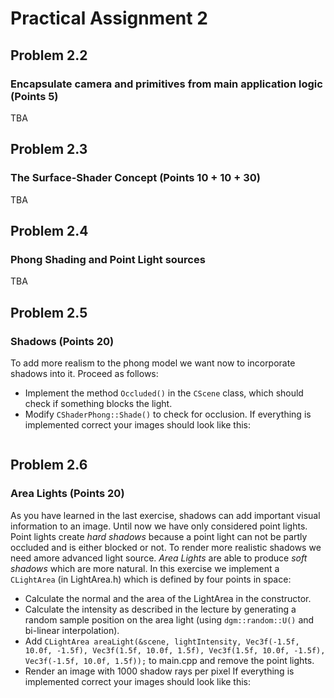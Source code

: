 # Practical Assignment 2
## Problem 2.2
### Encapsulate camera and primitives from main application logic (Points 5)
TBA
## Problem 2.3
### The Surface-Shader Concept (Points 10 + 10 + 30)
TBA
## Problem 2.4
### Phong Shading and Point Light sources
TBA
## Problem 2.5
### Shadows (Points 20)
To add more realism to the phong model we want now to incorporate shadows into it. Proceed as follows:
- Implement the method ```Occluded()``` in the ```CScene``` class, which should check if something blocks the light.
- Modify ```CShaderPhong::Shade()``` to check for occlusion.
If everything is implemented correct your images should look like this:

![]()
## Problem 2.6
### Area Lights (Points 20)
As you have learned in the last exercise, shadows can add important visual information to an image. Until now we have only considered point lights. Point lights create _hard shadows_ because a point light can not be partly occluded and is either blocked or not. To render more realistic shadows we need amore advanced light source. _Area Lights_ are able to produce _soft shadows_ which are more natural. In this exercise we implement a ```CLightArea``` (in LightArea.h) which is defined by four points in space:
- Calculate the normal and the area of the LightArea in the constructor.
- Calculate the intensity as described in the lecture by generating a random sample position on the area light (using ```dgm::random::U()``` and bi-linear interpolation).
- Add ```CLightArea areaLight(&scene, lightIntensity, Vec3f(-1.5f, 10.0f, -1.5f), Vec3f(1.5f, 10.0f, 1.5f), Vec3f(1.5f, 10.0f, -1.5f), Vec3f(-1.5f, 10.0f, 1.5f));``` to main.cpp and remove the point lights.
- Render an image with 1000 shadow rays per pixel
If everything is implemented correct your images should look like this:

![]()
